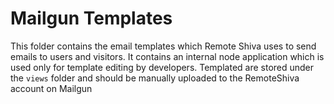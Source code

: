 # Mailgun Templates

This folder contains the email templates which Remote Shiva uses to send emails to users and visitors.
It contains an internal node application which is used only for template editing by developers.
Templated are stored under the `views` folder and should be manually uploaded to the RemoteShiva account on Mailgun


